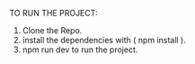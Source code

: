 TO RUN THE PROJECT:

1) Clone the Repo.
2) install the dependencies with ( npm install ).
3) npm run dev to run the project.
